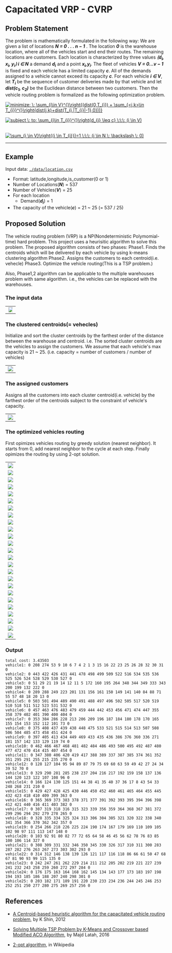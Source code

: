 # Capacitated VRP - CVRP

## Problem Statement

The problem is mathematically formulated in the following way: We are given a list of locations *__N = 0 . . . n − 1__* . The location *__0__* is the warehouse location, where all of the vehicles start and end their routes. The remaining locations are customers. Each location is characterized by three values *__⟨d<sub>i</sub>, x<sub>i</sub>, y<sub>i</sub>⟩ i ∈ N__* a demand *__d<sub>i</sub>__* and a point *__x<sub>i</sub>,y<sub>i</sub>__*. The fleet of vehicles *__V = 0...v − 1__* is fixed and each vehicle has a limited capacity *__c__*. All of the demands assigned to a vehicle cannot exceed its capacity *__c__*. For each vehicle *__i ∈ V__*, let *__T<sub>i</sub>__* be the sequence of customer deliveries made by that vehicle and let *__dist(c<sub>1</sub>, c<sub>2</sub>)__* be the Euclidean distance between two customers. Then the vehicle routing problem is formalized as the following optimization problem.

<a href="https://www.codecogs.com/eqnedit.php?latex=minimize:&space;\:&space;\sum_{i\in&space;V}^{}\right{(dist(0,T_{i})&space;&plus;&space;\sum_{<j,k>\in&space;T_{i}}^{}\right{dist(j,k)&plus;dist(T_{i,|T_{i}|-1},0}))}" target="_blank"><img src="https://latex.codecogs.com/gif.latex?minimize:&space;\:&space;\sum_{i\in&space;V}^{}\right{(dist(0,T_{i})&space;&plus;&space;\sum_{<j,k>\in&space;T_{i}}^{}\right{dist(j,k)&plus;dist(T_{i,|T_{i}|-1},0}))}" title="minimize: \: \sum_{i\in V}^{}\right{(dist(0,T_{i}) + \sum_{<j,k>\in T_{i}}^{}\right{dist(j,k)+dist(T_{i,|T_{i}|-1},0}))}" /></a>

<a href="https://www.codecogs.com/eqnedit.php?latex=subject&space;\:&space;to:&space;\sum_{j\in&space;T_{i}}^{}\right{d_{j}&space;\leq&space;c}&space;\:\:\:&space;(i&space;\in&space;V)" target="_blank"><img src="https://latex.codecogs.com/gif.latex?subject&space;\:&space;to:&space;\sum_{j\in&space;T_{i}}^{}\right{d_{j}&space;\leq&space;c}&space;\:\:\:&space;(i&space;\in&space;V)" title="subject \: to: \sum_{j\in T_{i}}^{}\right{d_{j} \leq c} \:\:\: (i \in V)" /></a>

&nbsp;&nbsp;&nbsp;&nbsp;&nbsp;&nbsp;&nbsp;&nbsp;&nbsp;&nbsp;&nbsp;&nbsp;&nbsp;&nbsp;&nbsp;&nbsp;&nbsp;&nbsp;&nbsp;&nbsp;<a href="https://www.codecogs.com/eqnedit.php?latex=\sum_{i&space;\in&space;V}\right{(j&space;\in&space;T_{i}})=1&space;\:\:\:&space;(j&space;\in&space;N&space;\:&space;\backslash&space;\:&space;0)" target="_blank"><img src="https://latex.codecogs.com/gif.latex?\sum_{i&space;\in&space;V}\right{(j&space;\in&space;T_{i}})=1&space;\:\:\:&space;(j&space;\in&space;N&space;\:&space;\backslash&space;\:&space;0)" title="\sum_{i \in V}\right{(j \in T_{i}})=1 \:\:\: (j \in N \: \backslash \: 0)" /></a>

--------------------------------------------------------------------------------

## Example
Input data: [`./data/location.csv`](./data/locations.csv)
* Format: latitude,longitude,is_customer(0 or 1)
* Number of Locations(*__N__*) = 537
* Number of Vehicles(*__V__*) = 25
* For each location
  * Demand(*__d<sub>i</sub>__*) = 1
* The capacity of the vehicle(*__c__*) = 21 ~ 25 (= 537 / 25)

## Proposed Solution
The vehicle routing problem (VRP) is a NP(Nondeterministic Polymomial-time) hard problem.
This project uses a heurisitic algorithm to solve this problem. The proposed algorithm consists of two phases:
Phase1. Finds the centroids which will be delivered by each vehicle by using k-means clustering algorithm
Phase2. Assigns the customers to each centroid(i.e. vehecle)
Phase3. Optimize the vehicle routing(This is a TSP problem.)

Also, Phase1,2 algorithm can be applicable to the multiple warehouses problem with same algorithm. i.e., the vehicles can be replaced with the warehouses.


### The input data
<table style="vertical-align:middle; text-align:center; border-collapse:collapse;">
<tr>
<td style="border:none"><img src="./images/figure_01_input.png" style="height:auto; max-width:80%;"></td>
</tr>
</table>
 
### The clustered centroids(= vehecles)
Initialize and sort the cluster centroids by the farthest order of the distance between the warehouse and centroid. i.e. The sorted cluster centroids are the vehicles to assign the customers.
We assume that each vehicle's max capacity is 21 ~ 25. (i.e. capacity = number of customers / number of vehicles)
<table style="vertical-align:middle; text-align:center; border-collapse:collapse;">
<tr>
<td style="border:none"><img src="./images/figure_02_clustered_centroids.png" style="height:auto; max-width:100%;"></td>
</tr>
</table>

### The assigned customers
Assigns all the customers into each cluster centroid(i.e. vehicle) by the farthest order of the centroids subject to the constraint of vehicle's capacity.
<table style="vertical-align:middle; text-align:center; border-collapse:collapse;">
<tr>
<td style="border:none"><img src="./images/figure_03_assigned_customers.png" style="height:auto; max-width:100%;"></td>
</tr>
</table>

### The optimized vehicles routing
First opimizes vehicles routing by greedy solution (nearest neighbor).
It starts from 0, add nearest neighbor to the cycle at each step.
Finally opimizes the routing by using 2-opt solution.
<table style="vertical-align:middle; text-align:center; border-collapse:collapse;">
<tr>
<td style="border:none"><img src="./images/figure_04_vehicle_01.png" style="height:auto; max-width:100%;"></td>
</tr>
<tr>
<td style="border:none"><img src="./images/figure_04_vehicle_02.png" style="height:auto; max-width:100%;"></td>
</tr>
<tr>
<td style="border:none"><img src="./images/figure_04_vehicle_03.png" style="height:auto; max-width:100%;"></td>
</tr>
<tr>
<td style="border:none"><img src="./images/figure_04_vehicle_04.png" style="height:auto; max-width:100%;"></td>
</tr>
<tr>
<td style="border:none"><img src="./images/figure_04_vehicle_05.png" style="height:auto; max-width:100%;"></td>
</tr>
<tr>
<td style="border:none"><img src="./images/figure_04_vehicle_06.png" style="height:auto; max-width:100%;"></td>
</tr>
<tr>
<td style="border:none"><img src="./images/figure_04_vehicle_07.png" style="height:auto; max-width:100%;"></td>
</tr>
<tr>
<td style="border:none"><img src="./images/figure_04_vehicle_08.png" style="height:auto; max-width:100%;"></td>
</tr>
<tr>
<td style="border:none"><img src="./images/figure_04_vehicle_09.png" style="height:auto; max-width:100%;"></td>
</tr>
<tr>
<td style="border:none"><img src="./images/figure_04_vehicle_10.png" style="height:auto; max-width:100%;"></td>
</tr>
<tr>
<td style="border:none"><img src="./images/figure_04_vehicle_11.png" style="height:auto; max-width:100%;"></td>
</tr>
<tr>
<td style="border:none"><img src="./images/figure_04_vehicle_12.png" style="height:auto; max-width:100%;"></td>
</tr>
<tr>
<td style="border:none"><img src="./images/figure_04_vehicle_13.png" style="height:auto; max-width:100%;"></td>
</tr>
<tr>
<td style="border:none"><img src="./images/figure_04_vehicle_14.png" style="height:auto; max-width:100%;"></td>
</tr>
<tr>
<td style="border:none"><img src="./images/figure_04_vehicle_15.png" style="height:auto; max-width:100%;"></td>
</tr>
<tr>
<td style="border:none"><img src="./images/figure_04_vehicle_16.png" style="height:auto; max-width:100%;"></td>
</tr>
<tr>
<td style="border:none"><img src="./images/figure_04_vehicle_17.png" style="height:auto; max-width:100%;"></td>
</tr>
<tr>
<td style="border:none"><img src="./images/figure_04_vehicle_18.png" style="height:auto; max-width:100%;"></td>
</tr>
<tr>
<td style="border:none"><img src="./images/figure_04_vehicle_19.png" style="height:auto; max-width:100%;"></td>
</tr>
<tr>
<td style="border:none"><img src="./images/figure_04_vehicle_20.png" style="height:auto; max-width:100%;"></td>
</tr>
<tr>
<td style="border:none"><img src="./images/figure_04_vehicle_21.png" style="height:auto; max-width:100%;"></td>
</tr>
<tr>
<td style="border:none"><img src="./images/figure_04_vehicle_22.png" style="height:auto; max-width:100%;"></td>
</tr>
<tr>
<td style="border:none"><img src="./images/figure_04_vehicle_23.png" style="height:auto; max-width:100%;"></td>
</tr>
<tr>
<td style="border:none"><img src="./images/figure_04_vehicle_24.png" style="height:auto; max-width:100%;"></td>
</tr>
<tr>
<td style="border:none"><img src="./images/figure_04_vehicle_25.png" style="height:auto; max-width:100%;"></td>
</tr>
</table>
</nobr></center></div>

### Output
```
total cost: 3.43503
vehicle1: 0 208 274 53 9 10 6 7 4 2 1 3 15 16 22 23 25 26 28 32 30 31 0
vehicle2: 0 443 422 426 431 441 478 498 499 509 522 516 534 535 536 525 526 524 528 529 530 527 0
vehicle3: 0 51 29 21 19 14 12 11 5 172 160 195 264 348 344 349 333 343 200 199 132 222 0
vehicle4: 0 289 288 249 223 201 131 156 161 150 149 141 140 84 88 71 55 57 48 18 20 13 0
vehicle5: 0 503 501 494 489 490 491 488 497 496 502 505 517 520 519 510 518 511 512 523 531 532 0
vehicle6: 0 457 463 476 483 479 459 444 442 453 456 471 474 447 355 358 379 402 401 390 400 404 0
vehicle7: 0 353 384 286 228 213 206 209 196 187 184 180 178 170 165 155 154 153 152 112 101 73 0
vehicle8: 0 375 408 437 439 438 448 475 533 521 515 514 513 507 508 506 504 485 473 458 451 424 0
vehicle9: 0 397 405 413 434 449 469 433 435 436 386 376 360 336 271 181 157 142 133 129 119 74 0
vehicle10: 0 462 466 467 468 481 482 484 486 493 500 495 492 487 480 477 472 470 414 415 407 454 0
vehicle11: 0 347 380 406 420 419 417 388 389 337 387 385 374 361 352 351 295 291 255 215 235 270 0
vehicle12: 0 128 127 104 95 94 89 87 79 75 69 60 63 59 49 42 27 24 34 39 52 70 0
vehicle13: 0 329 290 281 285 238 237 204 216 217 192 159 158 137 136 144 120 123 122 107 108 96 0
vehicle14: 0 166 124 130 125 151 44 38 41 35 40 37 36 17 8 43 54 33 248 268 231 210 0
vehicle15: 0 429 427 428 425 430 446 450 452 460 461 465 464 455 445 432 423 418 410 409 399 363 0
vehicle16: 0 365 369 373 383 378 371 377 391 392 393 395 394 396 398 412 421 440 416 411 403 382 0
vehicle17: 0 307 319 318 316 315 323 339 356 359 364 368 367 381 372 299 296 294 292 279 278 265 0
vehicle18: 0 328 335 334 325 324 313 306 304 305 321 320 322 338 340 341 354 366 370 362 342 357 0
vehicle19: 0 254 266 218 226 225 224 190 174 167 179 169 110 109 105 102 98 97 111 113 147 148 0
vehicle20: 0 103 92 91 80 82 77 72 65 64 58 46 45 56 62 78 76 83 85 100 106 114 327 0
vehicle21: 0 308 309 331 332 346 350 345 330 326 317 310 311 300 283 287 282 276 263 267 273 303 302 293 0
vehicle22: 0 314 312 146 138 139 126 121 117 116 118 86 66 61 50 47 68 67 81 90 93 99 115 135 0
vehicle23: 0 242 247 261 262 229 214 211 212 205 202 219 221 227 239 241 232 243 258 259 260 272 297 284 0
vehicle24: 0 176 175 163 164 168 162 145 134 143 177 173 183 197 198 194 193 185 186 188 207 240 298 301 0
vehicle25: 0 203 182 171 189 191 220 230 233 234 236 244 245 246 253 252 251 250 277 280 275 269 257 256 0
```

## References

* [A Centroid-based heuristic algorithm for the capacitated vehicle routing problem](https://www.google.co.id/url?sa=t&rct=j&q=&esrc=s&source=web&cd=1&ved=0ahUKEwjbiaahgvTWAhVFQo8KHT20DYYQFggqMAA&url=http%3A%2F%2Fwww.cai.sk%2Fojs%2Findex.php%2Fcai%2Farticle%2Fdownload%2F192%2F162&usg=AOvVaw1qRMXhuzaCZcEOP5oT9XtW), by K Shin, 2012

* [Solving Multiple TSP Problem by K-Means and Crossover based Modified ACO Algorithm](https://www.researchgate.net/profile/Majd_Latah/publication/316855410_Solving_multiple_tsp_problem_by_k-means_and_crossover_based_modified_aco_algorithm/links/591438a6aca27200fe4ccc4b/Solving-multiple-tsp-problem-by-k-means-and-crossover-based-modified-aco-algorithm.pdf), by Majd Latah, 2016

* [2-opt algorithm](https://en.wikipedia.org/wiki/2-opt), in Wikipedia
